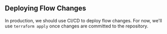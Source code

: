 ## Deploying Flow Changes
In production, we should use CI/CD to deploy flow changes. For now, we'll use `terraform apply` once changes are committed to the repository.

